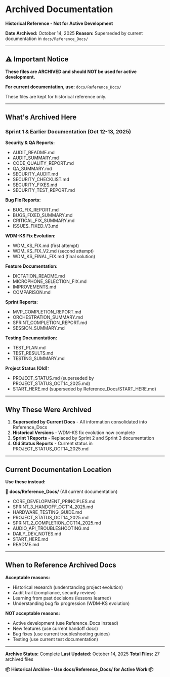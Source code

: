 # Archived Documentation
**Historical Reference - Not for Active Development**

**Date Archived:** October 14, 2025
**Reason:** Superseded by current documentation in `docs/Reference_Docs/`

---

## ⚠️ Important Notice

**These files are ARCHIVED and should NOT be used for active development.**

**For current documentation, use:** `docs/Reference_Docs/`

These files are kept for historical reference only.

---

## What's Archived Here

### Sprint 1 & Earlier Documentation (Oct 12-13, 2025)

**Security & QA Reports:**
- AUDIT_README.md
- AUDIT_SUMMARY.md
- CODE_QUALITY_REPORT.md
- QA_SUMMARY.md
- SECURITY_AUDIT.md
- SECURITY_CHECKLIST.md
- SECURITY_FIXES.md
- SECURITY_TEST_REPORT.md

**Bug Fix Reports:**
- BUG_FIX_REPORT.md
- BUGS_FIXED_SUMMARY.md
- CRITICAL_FIX_SUMMARY.md
- ISSUES_FIXED_V3.md

**WDM-KS Fix Evolution:**
- WDM_KS_FIX.md (first attempt)
- WDM_KS_FIX_V2.md (second attempt)
- WDM_KS_FINAL_FIX.md (final solution)

**Feature Documentation:**
- DICTATION_README.md
- MICROPHONE_SELECTION_FIX.md
- IMPROVEMENTS.md
- COMPARISON.md

**Sprint Reports:**
- MVP_COMPLETION_REPORT.md
- ORCHESTRATION_SUMMARY.md
- SPRINT_COMPLETION_REPORT.md
- SESSION_SUMMARY.md

**Testing Documentation:**
- TEST_PLAN.md
- TEST_RESULTS.md
- TESTING_SUMMARY.md

**Project Status (Old):**
- PROJECT_STATUS.md (superseded by PROJECT_STATUS_OCT14_2025.md)
- START_HERE.md (superseded by Reference_Docs/START_HERE.md)

---

## Why These Were Archived

1. **Superseded by Current Docs** - All information consolidated into Reference_Docs
2. **Historical Versions** - WDM-KS fix evolution now complete
3. **Sprint 1 Reports** - Replaced by Sprint 2 and Sprint 3 documentation
4. **Old Status Reports** - Current status in PROJECT_STATUS_OCT14_2025.md

---

## Current Documentation Location

**Use these instead:**

📁 **docs/Reference_Docs/** (All current documentation)
- CORE_DEVELOPMENT_PRINCIPLES.md
- SPRINT_3_HANDOFF_OCT14_2025.md
- HARDWARE_TESTING_GUIDE.md
- PROJECT_STATUS_OCT14_2025.md
- SPRINT_2_COMPLETION_OCT14_2025.md
- AUDIO_API_TROUBLESHOOTING.md
- DAILY_DEV_NOTES.md
- START_HERE.md
- README.md

---

## When to Reference Archived Docs

**Acceptable reasons:**
- Historical research (understanding project evolution)
- Audit trail (compliance, security review)
- Learning from past decisions (lessons learned)
- Understanding bug fix progression (WDM-KS evolution)

**NOT acceptable reasons:**
- Active development (use Reference_Docs instead)
- New features (use current handoff docs)
- Bug fixes (use current troubleshooting guides)
- Testing (use current test documentation)

---

**Archive Status:** Complete
**Last Updated:** October 14, 2025
**Total Files:** 27 archived files

**📦 Historical Archive - Use docs/Reference_Docs/ for Active Work 📦**
